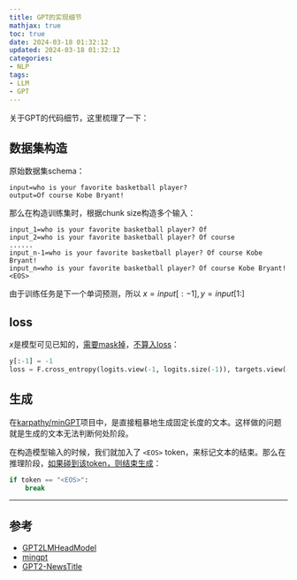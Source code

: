 ```yaml
---
title: GPT的实现细节
mathjax: true
toc: true
date: 2024-03-18 01:32:12
updated: 2024-03-18 01:32:12
categories:
- NLP
tags:
- LLM
- GPT
---
```


关于GPT的代码细节，这里梳理了一下：

<!--more-->

## 数据集构造
原始数据集schema：
```text
input=who is your favorite basketball player?
output=Of course Kobe Bryant!
```
那么在构造训练集时，根据chunk size构造多个输入：
```text
input_1=who is your favorite basketball player? Of
input_2=who is your favorite basketball player? Of course
......
input_n-1=who is your favorite basketball player? Of course Kobe Bryant!
input_n=who is your favorite basketball player? Of course Kobe Bryant! <EOS>
```
由于训练任务是下一个单词预测，所以 $x=input[:-1], y=input[1:]$

## loss
$x$是模型可见已知的，[需要mask掉](https://github.com/karpathy/minGPT/blob/37baab71b9abea1b76ab957409a1cc2fbfba8a26/demo.ipynb)，[不算入loss](https://github.com/karpathy/minGPT/blob/37baab71b9abea1b76ab957409a1cc2fbfba8a26/mingpt/model.py#L278)：
```python
y[:-1] = -1
loss = F.cross_entropy(logits.view(-1, logits.size(-1)), targets.view(-1), ignore_index=-1)
```

## 生成
在[karpathy/minGPT](https://github.com/karpathy/minGPT/blob/37baab71b9abea1b76ab957409a1cc2fbfba8a26/mingpt/model.py#L289)项目中，是直接粗暴地生成固定长度的文本。这样做的问题就是生成的文本无法判断何处阶段。

在构造模型输入的时候，我们就加入了 `<EOS>` token，来标记文本的结束。那么在推理阶段，[如果碰到该token，则结束生成](https://github.com/TransformersWsz/GPT2-NewsTitle/blob/1e04fc50429ac767aa81b62865d41c506191a478/generate_title.py#L142)：
```python
if token == "<EOS>":
    break
```

___

## 参考
- [GPT2LMHeadModel](https://huggingface.co/docs/transformers/model_doc/gpt2#transformers.GPT2LMHeadModel)
- [mingpt](https://github.com/karpathy/minGPT/blob/master/mingpt/model.py)
- [GPT2-NewsTitle](https://github.dev/TransformersWsz/GPT2-NewsTitle)